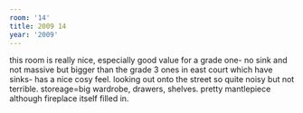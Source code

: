 ```yaml
---
room: '14'
title: 2009 14
year: '2009'
---
```


this room is really nice, especially good value for a grade one- no sink and not massive but bigger than the grade 3 ones in east court which have sinks- has a nice cosy feel. looking out onto the street so quite noisy but not terrible. storeage=big wardrobe, drawers, shelves. pretty mantlepiece although fireplace itself filled in.